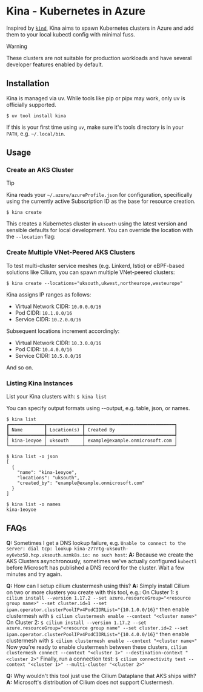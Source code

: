 # Kina - Kubernetes in Azure

Inspired by [`kind`](https://github.com/kubernetes-sigs/kind), Kina aims to spawn Kubernetes clusters in Azure and add them to your local kubectl config with minimal fuss.

> [!WARNING]
> These clusters are not suitable for production workloads and have several developer features enabled by default.

## Installation

Kina is managed via uv. While tools like pip or pipx may work, only uv is officially supported.

`$ uv tool install kina`

If this is your first time using `uv`, make sure it's tools directory is in your `PATH`, e.g. `~/.local/bin`.

## Usage

### Create an AKS Cluster

> [!TIP]
> Kina reads your `~/.azure/azureProfile.json` for configuration, specifically using the currently active Subscription ID as the base for resource creation.

`$ kina create`

This creates a Kubernetes cluster in `uksouth` using the latest version and sensible defaults for local development. You can override the location with the `--location` flag:

### Create Multiple VNet-Peered AKS Clusters

To test multi-cluster service meshes (e.g. Linkerd, Istio) or eBPF-based solutions like Cilium, you can spawn multiple VNet-peered clusters:

`$ kina create --locations="uksouth,ukwest,northeurope,westeurope"`

Kina assigns IP ranges as follows:
* Virtual Network CIDR: `10.0.0.0/16`
* Pod CIDR: `10.1.0.0/16`
* Service CIDR: `10.2.0.0/16`

Subsequent locations increment accordingly:
* Virtual Network CIDR: `10.3.0.0/16`
* Pod CIDR: `10.4.0.0/16`
* Service CIDR: `10.5.0.0/16`

And so on.

### Listing Kina Instances

List your Kina clusters with: `$ kina list`

You can specify output formats using --output, e.g. table, json, or names.

```shell
$ kina list
┏━━━━━━━━━━━━━┳━━━━━━━━━━━━━┳━━━━━━━━━━━━━━━━━━━━━━━━━━━━━━━━━┓
┃ Name        ┃ Location(s) ┃ Created By                      ┃
┡━━━━━━━━━━━━━╇━━━━━━━━━━━━━╇━━━━━━━━━━━━━━━━━━━━━━━━━━━━━━━━━┩
│ kina-1eoyoe │ uksouth     │ example@example.onmicrosoft.com │
└─────────────┴─────────────┴─────────────────────────────────┘

$ kina list -o json
[
  {
    "name": "kina-1eoyoe",
    "locations": "uksouth",
    "created_by": "example@example.onmicrosoft.com"
  }
]

$ kina list -o names
kina-1eoyoe
```

## FAQs

**Q:** Sometimes I get a DNS lookup failure, e.g. `Unable to connect to the server: dial tcp: lookup kina-277rtg-uksouth-ey6vbz58.hcp.uksouth.azmk8s.io: no such host`:
**A:** Because we create the AKS Clusters asynchronously, sometimes we've actually configured `kubectl` before Microsoft has published a DNS record for the cluster. Wait a few minutes and try again.

**Q:** How can I setup cilium clustermesh using this?
**A:** Simply install Cilium on two or more clusters you create with this tool, e.g.:
On Cluster 1: `$ cilium install --version 1.17.2 --set azure.resourceGroup="<resource group name>" --set cluster.id=1 --set ipam.operator.clusterPoolIPv4PodCIDRList="{10.1.0.0/16}"` then enable clustermesh with `$ cilium clustermesh enable --context "<cluster name>"`
On Cluster 2: `$ cilium install --version 1.17.2 --set azure.resourceGroup="<resource group name" --set cluster.id=2 --set ipam.operator.clusterPoolIPv4PodCIDRList="{10.4.0.0/16}"` then enable clustermesh with `$ cilium clustermesh enable --context "<cluster name>"`
Now you're ready to enable clustermesh between these clusters, `cilium clustermesh connect --context "<cluster 1>" --destination-context "<cluster 2>"`
Finally, run a connection test: `$ cilium connectivity test --context "<cluster 1>" --multi-cluster "<cluster 2>"`

**Q:** Why wouldn't this tool just use the Cilium Dataplane that AKS ships with?
**A:** Microsoft's distribution of Cilium does not support Clustermesh.
